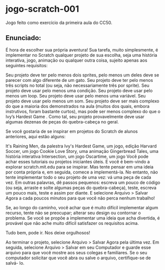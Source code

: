 # jogo-scratch-001
Jogo feito como exercício da primeira aula do CC50.

## Enunciado:
É hora de escolher sua própria aventura! Sua tarefa, muito simplesmente, é implementar no Scratch qualquer projeto de sua escolha, seja uma história interativa, jogo, animação ou qualquer outra coisa, sujeito apenas aos seguintes requisitos:

Seu projeto deve ter pelo menos dois sprites, pelo menos um deles deve se parecer com algo diferente de um gato.
Seu projeto deve ter pelo menos três scripts no total (ou seja, não necessariamente três por sprite).
Seu projeto deve usar pelo menos uma condição.
Seu projeto deve usar pelo menos um loop.
Seu projeto deve usar pelo menos uma variável.
Seu projeto deve usar pelo menos um som.
Seu projeto deve ser mais complexo do que a maioria dos demonstrados na aula (muitos dos quais, embora instrutivos, foram bastante curtos), mas pode ser menos complexo do que o Ivy’s Hardest Game . Como tal, seu projeto provavelmente deve usar algumas dezenas de peças do quebra-cabeça no geral.

Se você gostaria de se inspirar em projetos do Scratch de alunos anteriores, aqui estão alguns:

It's Raining Men, da palestra
Ivy's Hardest Game, um jogo, edição Harvard
Soccer, um jogo
Cookie Love Story, uma animação
Gingerbread Tales, uma história interativa
Intersection, um jogo
Oscartime, um jogo
Você pode achar esses tutoriais ou projetos iniciantes úteis. E você é bem-vindo a explorar scratch.mit.edu para se inspirar. Mas tente pensar em uma ideia por conta própria e, em seguida, comece a implementá-la. No entanto, não tente implementar todo o seu projeto de uma vez: vá uma peça de cada vez. Em outras palavras, dê passos pequenos: escreva um pouco de código (ou seja, arraste e solte algumas peças do quebra-cabeça), teste, escreva um pouco mais, teste e assim por diante. E selecione Arquivo > Salvar Agora a cada poucos minutos para que você não perca nenhum trabalho!        

Se, ao longo do caminho, você achar que é muito difícil implementar algum recurso, tente não se preocupar; alterar seu design ou contornar o problema. Se você se propõe a implementar uma ideia que acha divertida, é provável que não ache muito difícil satisfazer os requisitos acima.

Tudo bem, pode ir. Nos deixe orgulhosos!

Ao terminar o projeto, selecione Arquivo > Salvar Agora pela última vez. Em seguida, selecione Arquivo > Salvar em seu Computador e guarde esse arquivo para que você mostre aos seus colegas e familiares. Se o seu computador solicitar que você abra ou salve o arquivo, certifique-se de salvá- lo.
